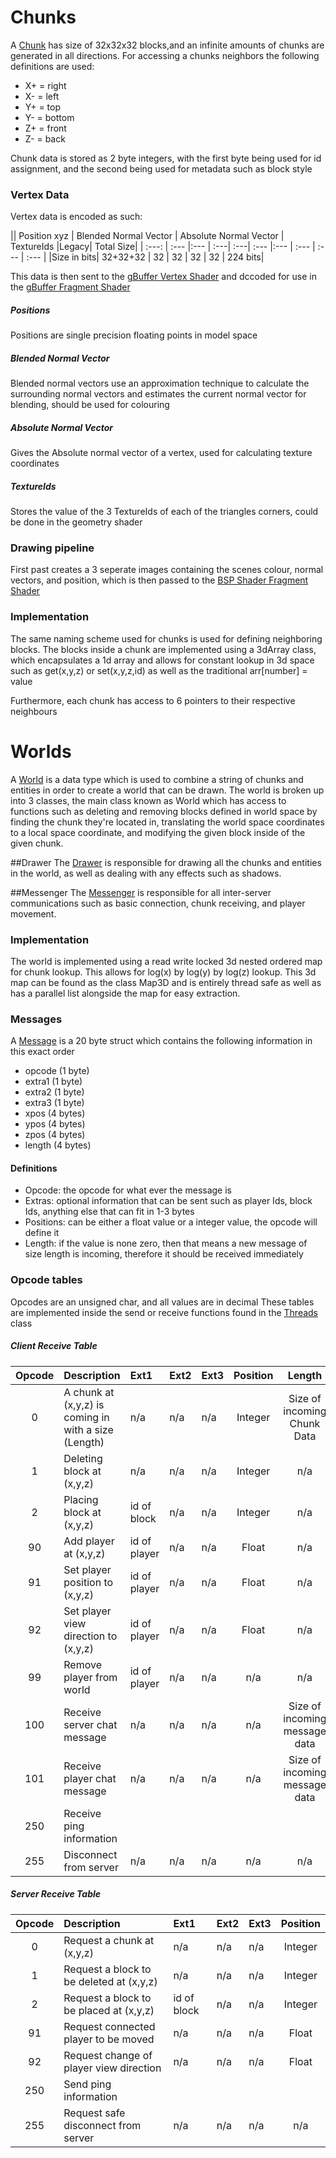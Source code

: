 # Chunks
A [Chunk](../src/MainEngine/include/bsp.h) has size of 32x32x32 blocks,and an infinite amounts of chunks are generated in all directions.
For accessing a chunks neighbors the following definitions are used:

* X+ = right
* X- = left
* Y+ = top
* Y- = bottom
* Z+ = front
* Z- = back

Chunk data is stored as 2 byte integers, with the first byte being used for id assignment, and the second being used for metadata such as block style

### Vertex Data
Vertex data is encoded as such:

|| Position xyz | Blended Normal Vector | Absolute Normal Vector | TextureIds |Legacy| Total Size|
| :---:  | :---        |:--- | :---| :---| :--- |:--- | :--- | :--- | :--- |
|Size in bits| 32+32+32     | 32 | 32 | 32  | 32  | 224 bits|

This data is then sent to the [gBuffer Vertex Shader](../src/Shaders/BSPShaders/gBuffer.vs) and dccoded for use in the [gBuffer Fragment Shader](../src/Shaders/BSPShaders/gBuffer.fs)

##### Positions
Positions are single precision floating points in model space

##### Blended Normal Vector
Blended normal vectors use an approximation technique to calculate the surrounding normal vectors and estimates the current normal vector for blending, should be used for colouring

##### Absolute Normal Vector
Gives the Absolute normal vector of a vertex, used for calculating texture coordinates

##### TextureIds
Stores the value of the 3 TextureIds of each of the triangles corners, could be done in the geometry shader

### Drawing pipeline
First past creates a 3 seperate images containing the scenes colour, normal vectors, and position, which is then passed to the [BSP Shader Fragment Shader](../src/Shaders/BSPShaders/shaderBSP.fs)


### Implementation
The same naming scheme used for chunks is used for defining neighboring blocks.
The blocks inside a chunk are implemented using a 3dArray class, which encapsulates a 1d array and allows for constant lookup in 3d space such as get(x,y,z) or set(x,y,z,id) as well as the traditional arr[number] = value

Furthermore, each chunk has access to 6 pointers to their respective neighbours

# Worlds
A [World](../src/MainEngine/include/world.h) is a data type which is used to combine a string of chunks and entities in order to create a world that can be drawn. The world is broken up into 3 classes, the main class known as World which has access to functions such as deleting and removing blocks defined in world space by finding the chunk they're located in, translating the world space coordinates to a local space coordinate, and modifying the given block inside of the given chunk.

##Drawer
The [Drawer](../src/MainEngine/include/drawer.h) is responsible for drawing all the chunks and entities in the world, as well as dealing with any effects such as shadows.

##Messenger
The [Messenger](../src/MainEngine/include/messenger.h) is responsible for all inter-server communications such as basic connection, chunk receiving, and player movement.

### Implementation
The world is implemented using a read write locked 3d nested ordered map for chunk lookup. This allows for log(x) by log(y) by log(z) lookup. This 3d map can be found as the class Map3D and is entirely thread safe as well as has a parallel list alongside the map for easy extraction.

### Messages
A [Message](../src/MainEngine/include/messages.h) is a 20 byte struct which contains the following information in this exact order
* opcode (1 byte)
* extra1 (1 byte)
* extra2 (1 byte)
* extra3 (1 byte)
* xpos   (4 bytes)
* ypos   (4 bytes)
* zpos   (4 bytes)
* length (4 bytes)

#### Definitions
* Opcode: the opcode for what ever the message is
* Extras: optional information that can be sent such as player Ids, block Ids, anything else that can fit in 1-3 bytes
* Positions: can be either a float value or a integer value, the opcode will define it
* Length: if the value is none zero, then that means a new message of size length is incoming, therefore it should be received immediately


### Opcode tables
Opcodes are an unsigned char, and all values are in decimal
These tables are implemented inside the send or receive functions found in the [Threads](../src/MainEngine/threads.cpp) class
##### Client Receive Table
| Opcode | Description | Ext1 | Ext2 | Ext3 | Position | Length |
| :---:  | :---        |:--- | :---| :---| :---:    | :---: |
| 0      | A chunk at (x,y,z) is coming in with a size (Length) | n/a  | n/a  | n/a  | Integer  | Size of incoming Chunk Data |
| 1      | Deleting block at (x,y,z) | n/a | n/a | n/a | Integer | n/a |
| 2      | Placing block at (x,y,z) | id of block  | n/a | n/a | Integer | n/a |
| 90     | Add player at (x,y,z) | id of player | n/a | n/a | Float | n/a |
| 91     | Set player position to (x,y,z) | id of player | n/a | n/a | Float | n/a |
| 92     | Set player view direction to (x,y,z) | id of player | n/a | n/a |Float|n/a
| 99     | Remove player from world | id of player | n/a | n/a | n/a | n/a |
| 100    | Receive server chat message | n/a| n/a| n/a |n/a |Size of incoming message data|
| 101    | Receive player chat message | n/a| n/a| n/a |n/a |Size of incoming message data|
| 250    | Receive ping information|
| 255    | Disconnect from server | n/a | n/a | n/a | n/a | n/a

##### Server Receive Table
| Opcode | Description | Ext1 | Ext2 | Ext3 | Position
| :---:  | :---        |:--- | :---| :---| :---:   
| 0      | Request a chunk at (x,y,z)| n/a  | n/a |n/a | Integer  
| 1      | Request a block to be deleted at (x,y,z) | n/a | n/a | n/a | Integer
| 2      | Request a block to be placed at (x,y,z) | id of block  | n/a | n/a | Integer
| 91     | Request connected player to be moved | n/a | n/a | n/a | Float |
| 92     | Request change of player view direction | n/a |n/a|n/a| Float |
| 250    | Send ping information|
| 255    | Request safe disconnect from server | n/a | n/a | n/a | n/a |
